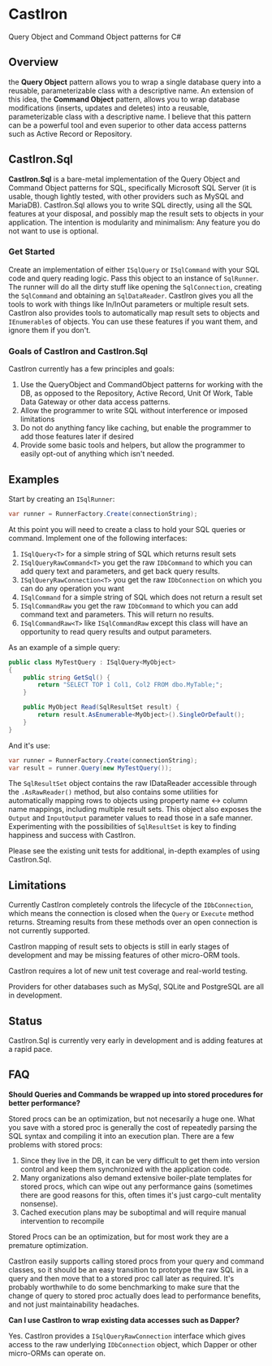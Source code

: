 # CastIron

Query Object and Command Object patterns for C#

## Overview

the **Query Object** pattern allows you to wrap a single database query into a reusable, parameterizable class with a descriptive name. An extension of this idea, the **Command Object** pattern, allows you to wrap database modifications (inserts, updates and deletes) into a reusable, parameterizable class with a descriptive name. I believe that this pattern can be a powerful tool and even superior to other data access patterns such as Active Record or Repository.

## CastIron.Sql

**CastIron.Sql** is a bare-metal implementation of the Query Object and Command Object patterns for SQL, specifically Microsoft SQL Server (it is usable, though lightly tested, with other providers such as MySQL and MariaDB). CastIron.Sql allows you to write SQL directly, using all the SQL features at your disposal, and possibly map the result sets to objects in your application. The intention is modularity and minimalism: Any feature you do not want to use is optional.

### Get Started

Create an implementation of either `ISqlQuery` or `ISqlCommand` with your SQL code and query reading logic. Pass this object to an instance of `SqlRunner`. The runner will do all the dirty stuff like opening the `SqlConnection`, creating the `SqlCommand` and obtaining an `SqlDataReader`. CastIron gives you all the tools to work with things like In/InOut parameters or multiple result sets. CastIron also provides tools to automatically map result sets to objects and `IEnumerable`s of objects. You can use these features if you want them, and ignore them if you don't. 

### Goals of CastIron and CastIron.Sql

CastIron currently has a few principles and goals:

1. Use the QueryObject and CommandObject patterns for working with the DB, as opposed to the Repository, Active Record, Unit Of Work, Table Data Gateway or other data access patterns.
1. Allow the programmer to write SQL without interference or imposed limitations
1. Do not do anything fancy like caching, but enable the programmer to add those features later if desired
1. Provide some basic tools and helpers, but allow the programmer to easily opt-out of anything which isn't needed.

## Examples

Start by creating an `ISqlRunner`:

```csharp
var runner = RunnerFactory.Create(connectionString);
```

At this point you will need to create a class to hold your SQL queries or command. Implement one of the following interfaces:

1. `ISqlQuery<T>` for a simple string of SQL which returns result sets
1. `ISqlQueryRawCommand<T>` you get the raw `IDbCommand` to which you can add query text and parameters, and get back query results.
1. `ISqlQueryRawConnection<T>` you get the raw `IDbConnection` on which you can do any operation you want
1. `ISqlCommand` for a simple string of SQL which does not return a result set
1. `ISqlCommandRaw` you get the raw `IDbCommand` to which you can add command text and parameters. This will return no results.
1. `ISqlCommandRaw<T>` like `ISqlCommandRaw` except this class will have an opportunity to read query results and output parameters.

As an example of a simple query:

```csharp
public class MyTestQuery : ISqlQuery<MyObject>
{
    public string GetSql() {
        return "SELECT TOP 1 Col1, Col2 FROM dbo.MyTable;";
    }

    public MyObject Read(SqlResultSet result) {
        return result.AsEnumerable<MyObject>().SingleOrDefault();
    }
}
```

And it's use:

```csharp
var runner = RunnerFactory.Create(connectionString);
var result = runner.Query(new MyTestQuery());
```

The `SqlResultSet` object contains the raw IDataReader accessible through the `.AsRawReader()` method, but also contains some utilities for automatically mapping rows to objects using property name <-> column name mappings, including multiple result sets. This object also exposes the `Output` and `InputOutput` parameter values to read those in a safe manner. Experimenting with the possibilities of `SqlResultSet` is key to finding happiness and success with CastIron.

Please see the existing unit tests for additional, in-depth examples of using CastIron.Sql.

## Limitations

Currently CastIron completely controls the lifecycle of the `IDbConnection`, which means the connection is closed when the `Query` or `Execute` method returns. Streaming results from these methods over an open connection is not currently supported.

CastIron mapping of result sets to objects is still in early stages of development and may be missing features of other micro-ORM tools.

CastIron requires a lot of new unit test coverage and real-world testing.

Providers for other databases such as MySql, SQLite and PostgreSQL are all in development.

## Status

CastIron.Sql is currently very early in development and is adding features at a rapid pace.

## FAQ

**Should Queries and Commands be wrapped up into stored procedures for better performance?**

Stored procs can be an optimization, but not necesarily a huge one. What you save with a stored proc is generally the cost of repeatedly parsing the SQL syntax and compiling it into an execution plan. There are a few problems with stored procs: 

1. Since they live in the DB, it can be very difficult to get them into version control and keep them synchronized with the application code.
1. Many organizations also demand extensive boiler-plate templates for stored procs, which can wipe out any performance gains (sometimes there are good reasons for this, often times it's just cargo-cult mentality nonsense). 
1. Cached execution plans may be suboptimal and will require manual intervention to recompile

Stored Procs can be an optimization, but for most work they are a premature optimization.

CastIron easily supports calling stored procs from your query and command classes, so it should be an easy transition to prototype the raw SQL in a query and then move that to a stored proc call later as required. It's probably worthwhile to do some benchmarking to make sure that the change of query to stored proc actually does lead to performance benefits, and not just maintainability headaches.

**Can I use CastIron to wrap existing data accesses such as Dapper?**

Yes. CastIron provides a `ISqlQueryRawConnection` interface which gives access to the raw underlying `IDbConnection` object, which Dapper or other micro-ORMs can operate on.



